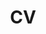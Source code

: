 ---
layout: cv
permalink: /cv/
title: CV
nav: false
nav_order: 4
cv_pdf: Halima_Bouzidi_Resume.pdf
toc:
  sidebar: left
---